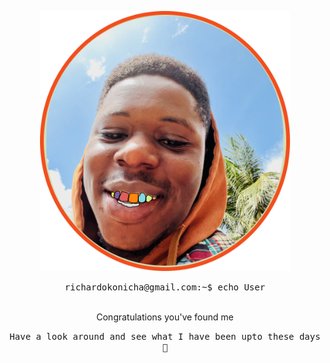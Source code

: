 
<p align="center">
<img src='avatar.svg' alt="me" width='400'/>
<summary align="center">
<samp>
richardokonicha@gmail.com:~$ <kbd><samp>echo User</samp></kbd>
</samp>
</summary>

<br>

<p align="center">
Congratulations you've found me
 
</p>
<p align="center"><samp>Have a look around and see what I have been upto these days🤼‍  </samp></p>


